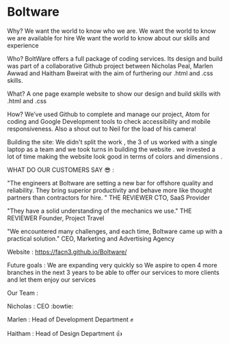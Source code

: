 # Boltware

Why?
We want the world to know who we are.
We want the world to know we are available for hire
We want the world to know about our skills and experience

Who?
BoltWare offers a full package of coding services.  Its design and build was part of a collaborative Github project between Nicholas Peal, Marlen Awwad and Haitham Bweirat with the aim of furthering our .html and .css skills.

What?
A one page example website to show our design and build skills with .html and .css

How?
We’ve used Github to complete and manage our project, Atom for coding and Google Development tools to check accessibility and mobile responsiveness. Also a shout out to Neil for the load of his camera!

Building the site:
We didn't split the work , the 3 of us worked with a single laptop as a team and we took turns in building the website .
we invested a lot of time making the website look good in terms of colors and dimensions . 

WHAT DO OUR CUSTOMERS SAY :sunglasses: :

"The engineers at Boltware are setting a new bar for offshore quality and reliability. They bring superior productivity and behave more like thought partners than contractors for hire. " THE REVIEWER CTO, SaaS Provider

"They have a solid understanding of the mechanics we use." THE REVIEWER Founder, Project Travel

"We encountered many challenges, and each time, Boltware came up with a practical solution." CEO, Marketing and Advertising Agency

Website : https://facn3.github.io/Boltware/

Future goals : We are expanding very quickly so We aspire to open 4 more branches in the next 3 years to be able to offer our services to more clients and let them enjoy our services

Our Team :

Nicholas : CEO :bowtie:

Marlen : Head of Development Department :fist:

Haitham : Head of Design Department :+1:








